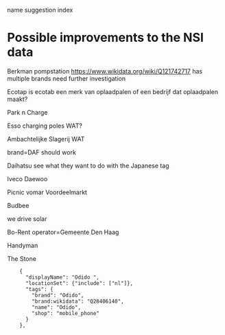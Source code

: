 name suggestion index
# Possible improvements to the NSI data

Berkman pompstation
<https://www.wikidata.org/wiki/Q121742717>
has multiple brands need further investigation

Ecotap
is ecotab een merk van oplaadpalen of een bedrijf dat oplaadpalen maakt?

Park n Charge

Esso charging poles
WAT?

Ambachtelijke Slagerij
WAT

brand=DAF
should work

Daihatsu
see what they want to do with the Japanese tag

Iveco
Daewoo

Picnic
vomar Voordeelmarkt

Budbee

we drive solar

Bo-Rent
operator=Gemeente Den Haag


Handyman

The Stone

```
    {
      "displayName": "Odido ",
      "locationSet": {"include": ["nl"]},
      "tags": {
        "brand": "Odido",
        "brand:wikidata": "Q28406140",
        "name": "Odido",
        "shop": "mobile_phone"
      }
    },
```